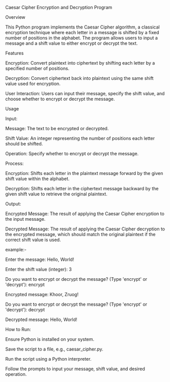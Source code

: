 Caesar Cipher Encryption and Decryption Program

Overview

This Python program implements the Caesar Cipher algorithm, a classical encryption technique where each letter in a message is shifted by a fixed number of positions in the alphabet. The program allows users to input a message and a shift value to either encrypt or decrypt the text.

Features

Encryption: Convert plaintext into ciphertext by shifting each letter by a specified number of positions.

Decryption: Convert ciphertext back into plaintext using the same shift value used for encryption.

User Interaction: Users can input their message, specify the shift value, and choose whether to encrypt or decrypt the message.

Usage

Input:

Message: The text to be encrypted or decrypted.

Shift Value: An integer representing the number of positions each letter should be shifted.

Operation: Specify whether to encrypt or decrypt the message.

Process:

Encryption: Shifts each letter in the plaintext message forward by the given shift value within the alphabet.

Decryption: Shifts each letter in the ciphertext message backward by the given shift value to retrieve the original plaintext.

Output:

Encrypted Message: The result of applying the Caesar Cipher encryption to the input message.

Decrypted Message: The result of applying the Caesar Cipher decryption to the encrypted message, which should match the original plaintext if the correct shift value is used.

example:-

Enter the message: Hello, World!

Enter the shift value (integer): 3

Do you want to encrypt or decrypt the message? (Type 'encrypt' or 'decrypt'): encrypt

Encrypted message: Khoor, Zruog!

Do you want to encrypt or decrypt the message? (Type 'encrypt' or 'decrypt'): decrypt

Decrypted message: Hello, World!

How to Run:

Ensure Python is installed on your system.

Save the script to a file, e.g., caesar_cipher.py.

Run the script using a Python interpreter.

Follow the prompts to input your message, shift value, and desired operation.

